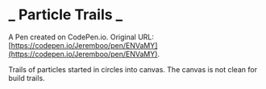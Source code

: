 # _ Particle Trails _

A Pen created on CodePen.io. Original URL: [https://codepen.io/Jeremboo/pen/ENVaMY](https://codepen.io/Jeremboo/pen/ENVaMY).

Trails of particles started in circles into canvas. The  canvas is not clean for build trails.
